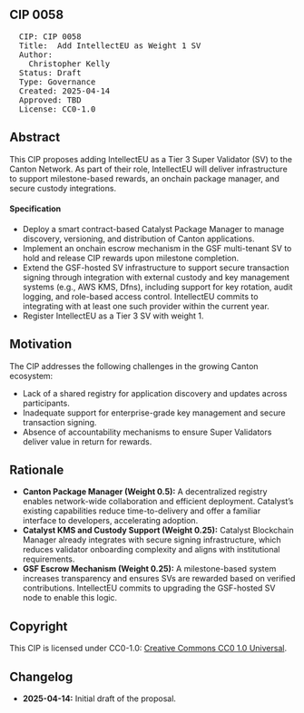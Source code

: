 ## CIP 0058

<pre>
  CIP: CIP 0058
  Title:  Add IntellectEU as Weight 1 SV
  Author: 
    Christopher Kelly 
  Status: Draft 
  Type: Governance 
  Created: 2025-04-14
  Approved: TBD
  License: CC0-1.0
</pre>

## Abstract

This CIP proposes adding IntellectEU as a Tier 3 Super Validator (SV) to the Canton Network. As part of their role, IntellectEU will deliver infrastructure to support milestone-based rewards, an onchain package manager, and secure custody integrations.

#### Specification
* Deploy a smart contract-based Catalyst Package Manager to manage discovery, versioning, and distribution of Canton applications.
* Implement an onchain escrow mechanism in the GSF multi-tenant SV to hold and release CIP rewards upon milestone completion.
* Extend the GSF-hosted SV infrastructure to support secure transaction signing through integration with external custody and key management systems (e.g., AWS KMS, Dfns), including support for key rotation, audit logging, and role-based access control. IntellectEU commits to integrating with at least one such provider within the current year.
* Register IntellectEU as a Tier 3 SV with weight 1.

## Motivation

The CIP addresses the following challenges in the growing Canton ecosystem:

* Lack of a shared registry for application discovery and updates across participants.
* Inadequate support for enterprise-grade key management and secure transaction signing.
* Absence of accountability mechanisms to ensure Super Validators deliver value in return for rewards.

## Rationale
* **Canton Package Manager (Weight 0.5):** A decentralized registry enables network-wide collaboration and efficient deployment. Catalyst’s existing capabilities reduce time-to-delivery and offer a familiar interface to developers, accelerating adoption.
* **Catalyst KMS and Custody Support (Weight 0.25):** Catalyst Blockchain Manager already integrates with secure signing infrastructure, which reduces validator onboarding complexity and aligns with institutional requirements.
* **GSF Escrow Mechanism (Weight 0.25):** A milestone-based system increases transparency and ensures SVs are rewarded based on verified contributions. IntellectEU commits to upgrading the GSF-hosted SV node to enable this logic.


## Copyright

This CIP is licensed under CC0-1.0: [Creative Commons CC0 1.0 Universal](https://creativecommons.org/publicdomain/zero/1.0/).

## Changelog

* **2025-04-14:** Initial draft of the proposal.